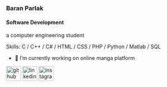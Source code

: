 ### Baran Parlak
#### Software Development
a computer engineering student

Skills: C / C++ / C# / HTML / CSS / PHP / Python / Matlab / SQL

- 🔭 I’m currently working on online manga platform 


[<img src='https://cdn.jsdelivr.net/npm/simple-icons@3.0.1/icons/github.svg' alt='github' height='40'>](https://github.com/BaranParlak)  [<img src='https://cdn.jsdelivr.net/npm/simple-icons@3.0.1/icons/linkedin.svg' alt='linkedin' height='40'>](https://www.linkedin.com/in/baranparlak/)  [<img src='https://cdn.jsdelivr.net/npm/simple-icons@3.0.1/icons/instagram.svg' alt='instagram' height='40'>](https://www.instagram.com/parlakbaran/)  


